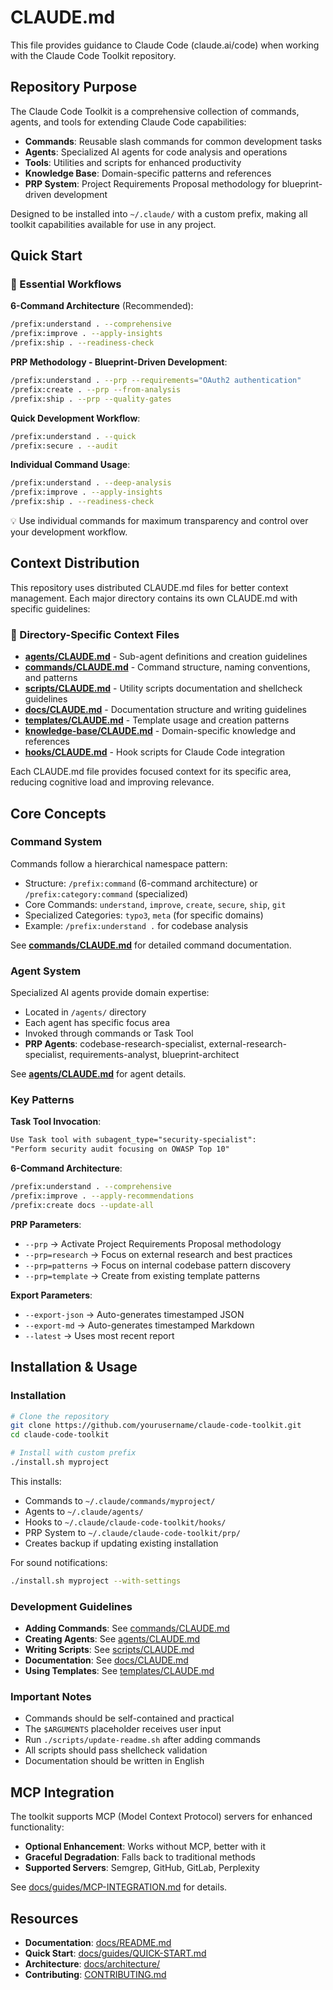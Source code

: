 # CLAUDE.md

This file provides guidance to Claude Code (claude.ai/code) when working with the Claude Code Toolkit repository.

## Repository Purpose

The Claude Code Toolkit is a comprehensive collection of commands, agents, and tools for extending Claude Code capabilities:

- **Commands**: Reusable slash commands for common development tasks
- **Agents**: Specialized AI agents for code analysis and operations
- **Tools**: Utilities and scripts for enhanced productivity
- **Knowledge Base**: Domain-specific patterns and references
- **PRP System**: Project Requirements Proposal methodology for blueprint-driven development

Designed to be installed into `~/.claude/` with a custom prefix, making all toolkit capabilities available for use in any project.

## Quick Start

### 🎯 Essential Workflows

**6-Command Architecture** (Recommended):

```bash
/prefix:understand . --comprehensive
/prefix:improve . --apply-insights
/prefix:ship . --readiness-check
```

**PRP Methodology - Blueprint-Driven Development**:

```bash
/prefix:understand . --prp --requirements="OAuth2 authentication"
/prefix:create . --prp --from-analysis
/prefix:ship . --prp --quality-gates
```

**Quick Development Workflow**:

```bash
/prefix:understand . --quick
/prefix:secure . --audit
```

**Individual Command Usage**:

```bash
/prefix:understand . --deep-analysis
/prefix:improve . --apply-insights
/prefix:ship . --readiness-check
```

💡 Use individual commands for maximum transparency and control over your development workflow.

## Context Distribution

This repository uses distributed CLAUDE.md files for better context management. Each major directory contains its own CLAUDE.md with specific guidelines:

### 📁 Directory-Specific Context Files

- **[agents/CLAUDE.md](agents/CLAUDE.md)** - Sub-agent definitions and creation guidelines
- **[commands/CLAUDE.md](commands/CLAUDE.md)** - Command structure, naming conventions, and patterns
- **[scripts/CLAUDE.md](scripts/CLAUDE.md)** - Utility scripts documentation and shellcheck guidelines
- **[docs/CLAUDE.md](docs/CLAUDE.md)** - Documentation structure and writing guidelines
- **[templates/CLAUDE.md](templates/CLAUDE.md)** - Template usage and creation patterns
- **[knowledge-base/CLAUDE.md](knowledge-base/CLAUDE.md)** - Domain-specific knowledge and references
- **[hooks/CLAUDE.md](hooks/CLAUDE.md)** - Hook scripts for Claude Code integration

Each CLAUDE.md file provides focused context for its specific area, reducing cognitive load and improving relevance.

## Core Concepts

### Command System

Commands follow a hierarchical namespace pattern:

- Structure: `/prefix:command` (6-command architecture) or `/prefix:category:command` (specialized)
- Core Commands: `understand`, `improve`, `create`, `secure`, `ship`, `git`
- Specialized Categories: `typo3`, `meta` (for specific domains)
- Example: `/prefix:understand .` for codebase analysis

See **[commands/CLAUDE.md](commands/CLAUDE.md)** for detailed command documentation.

### Agent System

Specialized AI agents provide domain expertise:

- Located in `/agents/` directory
- Each agent has specific focus area
- Invoked through commands or Task Tool
- **PRP Agents**: codebase-research-specialist, external-research-specialist, requirements-analyst, blueprint-architect

See **[agents/CLAUDE.md](agents/CLAUDE.md)** for agent details.

### Key Patterns

**Task Tool Invocation**:

```markdown
Use Task tool with subagent_type="security-specialist":
"Perform security audit focusing on OWASP Top 10"
```

**6-Command Architecture**:

```bash
/prefix:understand . --comprehensive
/prefix:improve . --apply-recommendations
/prefix:create docs --update-all
```

**PRP Parameters**:

- `--prp` → Activate Project Requirements Proposal methodology
- `--prp=research` → Focus on external research and best practices
- `--prp=patterns` → Focus on internal codebase pattern discovery
- `--prp=template` → Create from existing template patterns

**Export Parameters**:

- `--export-json` → Auto-generates timestamped JSON
- `--export-md` → Auto-generates timestamped Markdown
- `--latest` → Uses most recent report

## Installation & Usage

### Installation

```bash
# Clone the repository
git clone https://github.com/yourusername/claude-code-toolkit.git
cd claude-code-toolkit

# Install with custom prefix
./install.sh myproject
```

This installs:

- Commands to `~/.claude/commands/myproject/`
- Agents to `~/.claude/agents/`
- Hooks to `~/.claude/claude-code-toolkit/hooks/`
- PRP System to `~/.claude/claude-code-toolkit/prp/`
- Creates backup if updating existing installation

For sound notifications:

```bash
./install.sh myproject --with-settings
```

### Development Guidelines

- **Adding Commands**: See [commands/CLAUDE.md](commands/CLAUDE.md)
- **Creating Agents**: See [agents/CLAUDE.md](agents/CLAUDE.md)  
- **Writing Scripts**: See [scripts/CLAUDE.md](scripts/CLAUDE.md)
- **Documentation**: See [docs/CLAUDE.md](docs/CLAUDE.md)
- **Using Templates**: See [templates/CLAUDE.md](templates/CLAUDE.md)

### Important Notes

- Commands should be self-contained and practical
- The `$ARGUMENTS` placeholder receives user input
- Run `./scripts/update-readme.sh` after adding commands
- All scripts should pass shellcheck validation
- Documentation should be written in English

## MCP Integration

The toolkit supports MCP (Model Context Protocol) servers for enhanced functionality:

- **Optional Enhancement**: Works without MCP, better with it
- **Graceful Degradation**: Falls back to traditional methods
- **Supported Servers**: Semgrep, GitHub, GitLab, Perplexity

See [docs/guides/MCP-INTEGRATION.md](docs/guides/MCP-INTEGRATION.md) for details.

## Resources

- **Documentation**: [docs/README.md](docs/README.md)
- **Quick Start**: [docs/guides/QUICK-START.md](docs/guides/QUICK-START.md)
- **Architecture**: [docs/architecture/](docs/architecture/)
- **Contributing**: [CONTRIBUTING.md](CONTRIBUTING.md)
